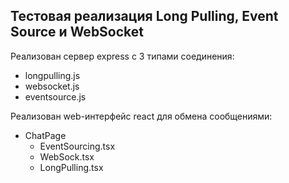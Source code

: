 ## Тестовая реализация Long Pulling, Event Source и WebSocket
Реализован сервер express с 3 типами соединения: 
- longpulling.js 
- websocket.js 
- eventsource.js
  
Реализован web-интерфейс react для обмена сообщениями:
- ChatPage
  - EventSourcing.tsx
  - WebSock.tsx
  - LongPulling.tsx
